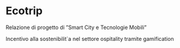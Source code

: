 
# Ecotrip

Relazione di progetto di ”Smart City e Tecnologie Mobili”

Incentivo alla sostenibilit`a nel settore ospitality tramite gamification

